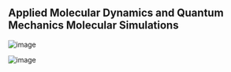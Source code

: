
 ## Applied Molecular Dynamics and Quantum Mechanics Molecular Simulations

![image](https://github.com/user-attachments/assets/4e1b221b-f245-43a0-8714-96689839639f)


![image](https://github.com/user-attachments/assets/196fbf98-990b-4f56-aed5-ddd807f64311)

